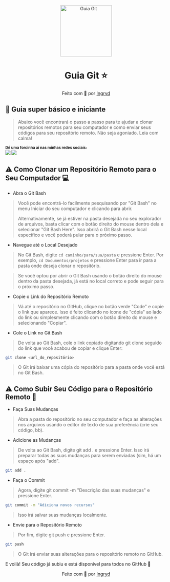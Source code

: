 <p align="center">
  <a href="https://github.com/ingrydk">
    <img src="https://icons8.com.br/icon/52539/github" alt="Guia Git" width="160" height="160">
  </a>
  <h1 align="center">Guia Git ⭐</h1>
  <footer>
        <p align="center">Feito com 💖 por <a href="https://github.com/ingrydk" target="_blank">Ingryd</a></p>
  </footer>
</p>

## :dart: Guia super básico e iniciante

> Abaixo você encontrará o passo a passo para te ajudar a clonar repositórios remotos para seu computador e como enviar seus códigos para seu repositório remoto. Não seja agoniado. Leia com calma!

<sub> <strong>Dê uma forcinha aí nas minhas redes sociais: </strong> <br>
[<img src = "https://img.shields.io/badge/GitHub-100000?style=for-the-badge&logo=github&logoColor=white">](https://github.com/ingrydk)
[<img src="https://img.shields.io/badge/linkedin-%230077B5.svg?&style=for-the-badge&logo=linkedin&logoColor=white" />](https://www.linkedin.com/in/ingrydk)
</sub>


## ⚠️ Como Clonar um Repositório Remoto para o Seu Computador 💻

- Abra o Git Bash
> Você pode encontrá-lo facilmente pesquisando por "Git Bash" no menu Iniciar do seu computador e clicando para abrir.
>
> Alternativamente, se já estiver na pasta desejada no seu explorador de arquivos, basta clicar com o botão direito do mouse dentro dela e selecionar "Git Bash Here". Isso abrirá o Git Bash nesse local específico e você poderá pular para o próximo passo. 
- Navegue até o Local Desejado
>No Git Bash, digite ```cd caminho/para/sua/pasta``` e pressione Enter. Por exemplo, ```cd Documentos/projetos``` e pressione Enter para ir para a pasta onde deseja clonar o repositório. 

> Se você optou por abrir o Git Bash usando o botão direito do mouse dentro da pasta desejada, já está no local correto e pode seguir para o próximo passo.
- Copie o Link do Repositório Remoto
>Vá até o repositório no GitHub, clique no botão verde "Code" e copie o link que aparece. Isso é feito clicando no ícone de "cópia" ao lado do link ou simplesmente clicando com o botão direito do mouse e selecionando "Copiar". 

- Cole o Link no Git Bash
>De volta ao Git Bash, cole o link copiado digitando git clone seguido do link que você acabou de copiar e clique Enter:
```bash
git clone <url_do_repositório>
```
>O Git irá baixar uma cópia do repositório para a pasta onde você está no Git Bash. 

## ⚠️ Como Subir Seu Código para o Repositório Remoto 🚀
- Faça Suas Mudanças
>Abra a pasta do repositório no seu computador e faça as alterações nos arquivos usando o editor de texto de sua preferência (crie seu código, bb). 

- Adicione as Mudanças
>De volta ao Git Bash, digite git add . e pressione Enter. Isso irá preparar todas as suas mudanças para serem enviadas (sim, há um espaço após "add".
```bash
git add .
```

- Faça o Commit
>Agora, digite git commit -m "Descrição das suas mudanças" e pressione Enter.
```bash
git commit -m "Adiciona novos recursos"
```
>Isso irá salvar suas mudanças localmente. 

- Envie para o Repositório Remoto
>Por fim, digite git push e pressione Enter.
```bash
git push
```
> O Git irá enviar suas alterações para o repositório remoto no GitHub. 

E voilà! Seu código já subiu e está disponível para todos no GitHub 🎈
<p align="center">Feito com 💖 por <a href="https://github.com/ingrydk" target="_blank">Ingryd</a></p>

